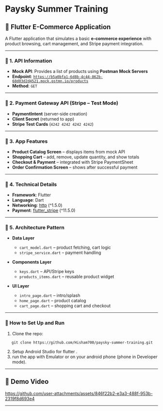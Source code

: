 # Paysky Summer Training

## 📌 Flutter E-Commerce Application

A Flutter application that simulates a basic **e-commerce experience** with product browsing, cart management, and Stripe payment integration.

---

### 🔹 1. API Information

- **Mock API**: Provides a list of products using **Postman Mock Servers**
- **Endpoint**: [`https://b5a0bfa1-6d8b-4c44-862b-68d03d2d4521.mock.pstmn.io/products`](https://b5a0bfa1-6d8b-4c44-862b-68d03d2d4521.mock.pstmn.io/products)
- **Method**: `GET`

---

### 🔹 2. Payment Gateway API (Stripe – Test Mode)

- **PaymentIntent** (server-side creation)
- **Client Secret** (returned to app)
- **Stripe Test Cards** (`4242 4242 4242 4242`)

---

### 🔹 3. App Features

- **Product Catalog Screen** – displays items from mock API
- **Shopping Cart** – add, remove, update quantity, and show totals
- **Checkout & Payment** – integrated with Stripe PaymentSheet
- **Order Confirmation Screen** – shows after successful payment

---

### 🔹 4. Technical Details

- **Framework**: Flutter
- **Language**: Dart
- **Networking**: [http](https://pub.dev/packages/http) (^1.5.0)
- **Payment**: [flutter_stripe](https://pub.dev/packages/flutter_stripe) (^11.5.0)

---

### 🔹 5. Architecture Pattern

- **Data Layer**

  - `cart_model.dart` – product fetching, cart logic
  - `stripe_service.dart` – payment handling

- **Components Layer**

  - `keys.dart` – API/Stripe keys
  - `products_items.dart` – reusable product widget

- **UI Layer**
  - `intro_page.dart` – intro/splash
  - `home_page.dart` – product catalog
  - `cart_page.dart` – shopping cart and checkout

---

### 🚀 How to Set Up and Run

1. Clone the repo:

```
   git clone https://github.com/Hisham700/paysky-summer-training.git
```

2.  Setup Android Studio for flutter .
3.  run the app with Emulator or on your android phone (phone in Developer mode).

---

## 🎥 Demo Video

https://github.com/user-attachments/assets/846f22b2-e3a3-488f-953b-2319f8d693e4

---
